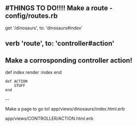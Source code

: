 #THINGS TO DO!!!!
Make a route - config/routes.rb
--
  get '/dinosaurs', to: 'dinosaurs#index'

  verb 'route', to: 'controller#action'
--
Make a corrosponding controller action!
--
def index
        render :index
    end

    def ACTION
        STUFF
    end
--

Make a page to go to!
app/views/dinosaurs/index.html.erb

app/views/CONTROLLER/ACTION.html.erb